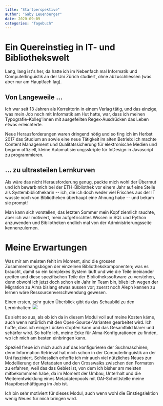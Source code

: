 ```yaml
---
title: "Startperspektive"
author: "Gaby Leuenberger"
date: 2020-09-09
categories: "Tagebuch"
---
```

# Ein Quereinstieg in IT- **und** Bibliothekswelt

Lang, lang ist's her, da hatte ich im Nebenfach mal Informatik und
Computerlinguistik an der Uni Zürich studiert, ohne abzuschliessen
(was aber nur am Hauptfach lag).

## Von Langeweile ...
Ich war seit 13 Jahren als Korrektorin in einem Verlag tätig, und das
einzige, was mein Job noch mit Informatik am Hut hatte, war, dass ich
meinen Typografie-Kolleg'innen mit ausgefeilten Regex-Ausdrücken das
Leben etwas erleichterte.

Neue Herausforderungen waren dringend nötig und so fing ich im Herbst
2017 das Studium an sowie eine neue Tätigkeit im alten Betrieb: ich
machte Content Management und Qualitätssicherung für elektronische
Medien und begann offiziell, kleine Automatisierungsskripte für
InDesign in Javascript zu programmieren.

## ... zu ultrasteilen Lernkurven
Als wäre das nicht Herausforderung genug, packte mich wohl der Übermut und
ich bewarb mich bei der ETH-Bibliothek vor einem Jahr auf eine Stelle
als Systembibliothekarin -- ich, die ich doch weder viel Frisches aus
der IT wusste noch von Bibliotheken überhaupt eine Ahnung habe -- und bekam sie prompt!

Man kann sich vorstellen, das letzten Sommer mein Kopf ziemlich
rauchte, aber ich war motiviert, mein aufgefrischtes Wissen in SQL und
Python anzuwenden und Bibliotheken endlich mal von der
Administrierungsseite kennenzulernen.

# Meine Erwartungen
Was mir am meisten fehlt im Moment, sind die grossen
Zusammenhangsbögen der einzelnen Bibliothekskomponenten; was es
braucht, damit so ein komplexes System läuft und wie die Teile
ineinander greifen und diese spezifischen Teile der
Bibliothekssoftware zu verstehen, denn obwohl ich jetzt doch schon ein
Jahr im Team bin, blieb ich wegen der Migration zu Alma bislang
etwas aussen vor; zuerst noch Aleph kennen zu lernen wäre
Ressourcenverschwendung gewesen.

Einen ersten, sehr guten Überblick gibt da das Schaubild zu den Lerninhalten: ![](https://pad.gwdg.de/uploads/upload_4710561903c2b829c76a62df6232af74.png)

Es sieht so aus, als ob ich da in diesem Modul voll auf meine Kosten käme, auch wenn natürlich
mit den Open-Source-Varianten gearbeitet wird. Ich hoffe, dass ich einige Lücken stopfen kann und das Gesamtbild
klarer und schärfer wird. So hoffe ich, meine Ecke für
Alma-Konfigurationen zu finden, wo ich mich am besten einbringen kann.

Speziell freue ich mich auch auf das konfigurieren der Suchmaschinen,
denn Information Retrieval hat mich schon in der Computerlinguistik an
der Uni fasziniert. Schliesslich erhoffe ich mir auch viel nützliches
Neues
zur Modellierung der Metadaten und den Crosswalks zwischen den
Formaten zu erfahren, weil das das Gebiet ist, von dem ich bisher am
meisten mitbekommmen habe, da im Moment der Umbau, Unterhalt und die Weiterentwicklung eines Metadatenpools mit OAI-Schnittstelle meine Hauptbeschäftigung im Job ist.

Ich bin sehr motiviert für dieses Modul, auch wenn wohl die
Einstiegslektion wenig Neues für mich bringen wird.

